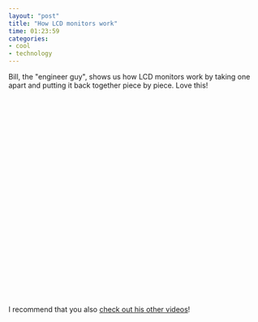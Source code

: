 ```yaml
---
layout: "post"
title: "How LCD monitors work"
time: 01:23:59
categories: 
- cool
- technology
---
```

Bill, the "engineer guy", shows us how LCD monitors work by taking one apart and putting it back together piece by piece. Love this!

<div style="text-align: center; margin-bottom: 1.5em;"><center><object width="640" height="390"><param name="movie" value="http://www.youtube-nocookie.com/v/jiejNAUwcQ8?fs=1&amp;hl=en_US"></param><param name="allowFullScreen" value="true"></param><param name="allowscriptaccess" value="always"></param><embed src="http://www.youtube-nocookie.com/v/jiejNAUwcQ8?fs=1&amp;hl=en_US" type="application/x-shockwave-flash" allowscriptaccess="always" allowfullscreen="true" width="640" height="390"></embed></object></center></div>

I recommend that you also <a href="http://www.youtube.com/user/engineerguyvideo">check out his other videos</a>!